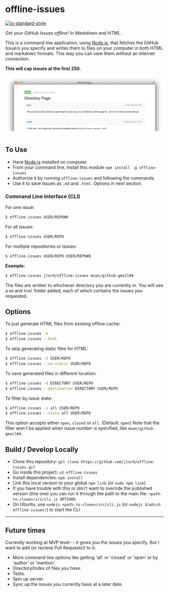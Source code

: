 # offline-issues

[![js-standard-style](https://img.shields.io/badge/code%20style-standard-brightgreen.svg)](http://standardjs.com/)

_Get your GitHub Issues offline! In Markdown and HTML._

This is a command line application, using [Node.js](http://nodejs.org/), that fetches the GitHub Issue/s you specify and writes them to files on your computer in both HTML and markdown formats. This way you can view them without an internet connection.

**This will cap issues at the first 250.**

![screenshot](screenshot.png)

## To Use

- Have [Node.js](http://nodejs.org/) installed on computer.
- From your command line, install this module `npm install -g offline-issues`
- Authorize it by running `offline-issues` and following the commands.
- Use it to save Issues as `.md` and `.html`. Options in next section.

### Command Line Interface (CLI)

For one issue:

```bash
$ offline-issues USER/REPO#0
```

For all issues:

```bash
$ offline-issues USER/REPO
```

For multiple repositories or issues:

```bash
$ offline-issues USER/REPO USER/REPO#0
```

**Example:**

```bash
$ offline-issues jlord/offline-issues muan/github-gmail#4
```

The files are written to whichever directory you are currently in. You will see a `md` and `html` folder added, each of which contains the issues you requested.

## Options

To just generate HTML files from existing offline cache:

```bash
$ offline-issues -h
$ offline-issues --html
```

To skip generating static files for HTML:

```bash
$ offline-issues -S USER/REPO
$ offline-issues --no-static USER/REPO
```

To save generated files in different location:

```bash
$ offline-issues -d DIRECTORY USER/REPO
$ offline-issues --destination DIRECTORY USER/REPO
```

To filter by issue state:

```bash
$ offline-issues -s all USER/REPO
$ offline-issues --state all USER/REPO
```

This option accepts either ```open```, ```closed``` or ```all```. (Default: ```open```)
Note that the filter won't be applied when issue number is specified, like ```muan/github-gmail#4```.


## Build / Develop Locally

- Clone this repository: `git clone https://github.com/jlord/offline-issues.git`
- Go inside this project: `cd offline-issues`
- Install dependencies: `npm install`
- Link this local version to your global `npm link` (or `sudo npm link`)
- If you have trouble with this or don't want to override the published version (this one) you can run it through the path to the main file: `<path-to-clone>/src/cli.js OPTIONS`
- On Ubuntu, use `nodejs <path-to-clone>/src/cli.js` (or `nodejs $(which offline-issues)`) to start the CLI

---

## Future times

Currently working at MVP level -- it gives you the issues you specify. But I want to add (or recieve Pull Requests!) to it:

- More command line options like getting 'all' or 'closed' or 'open' or by 'author' or 'mention'.
- Directory/Index of files you have.
- Tests.
- Spin up server.
- Sync up the issues you currently have at a later date.
